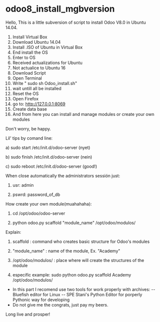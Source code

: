 # odoo8_install_mgbversion

Hello,
This is a little subversion of script to install Odoo V8.0 in Ubuntu 14.04.

1. Install Virtual Box
2. Download Ubuntu 14.04
3. Install .ISO of Ubuntu in Virtual Box
4. End install the OS
5. Enter to OS
6. Received actualizations for Ubuntu
7. Not actualice to Ubuntu 16
8. Download Script
9. Open Terminal
10. Write " sudo sh Odoo_install.sh"
11. wait untill all be installed
12. Reset the OS
13. Open Firefox
14. go to: http://127.0.0.1:8069
15. Create data base
16. And from here you can install and manage modules or create your own modules

Don't worry, be happy.

Lil' tips by comand line:

a) sudo start /etc/init.d/odoo-server   (nyet)

b) sudo finish /etc/init.d/odoo-server  (nein)

c) sudo reboot /etc/init.d/odoo-server  (good!)

When close automatically the administrators sessión just:

1) usr: admin

2) pswrd: password_of_db

How create your own module(muahahaha):

1) cd /opt/odoo/odoo-server

2) python odoo.py scaffold "module_name" /opt/odoo/modulos/

Explain:

1) scaffold : command who creates basic structure for Odoo's modules

2) "module_name" : name of the module, Ex. "Academy"

3) /opt/odoo/modulos/ : place where will create the structures of the module

4) especific example: sudo python odoo.py scaffold Academy /opt/odoo/modulos/
 
- In this part I recomend use two tools for work properly with archives:
-- Bluefish editor for Linux
-- SPE Stani's Python Editor for porperly Pythonic way for developing
- Do not give me the congrats, just pay my beers.

Long live and prosper!

